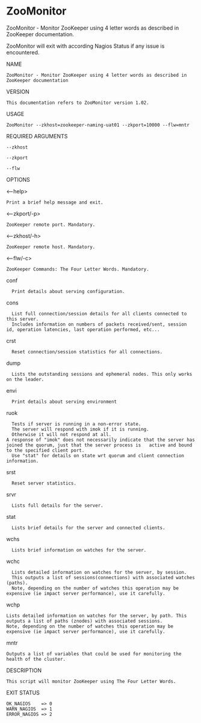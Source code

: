 # ZooMonitor
ZooMonitor - Monitor ZooKeeper using 4 letter words as described in ZooKeeper documentation.

ZooMonitor will exit with according Nagios Status if any issue is encountered.

NAME

	ZooMonitor - Monitor ZooKeeper using 4 letter words as described in ZooKeeper documentation

VERSION

	This documentation refers to ZooMonitor version 1.02.
	
USAGE

	ZooMonitor --zkhost=zookeeper-naming-uat01 --zkport=10000 --flw=mntr
	
REQUIRED ARGUMENTS

	--zkhost
	
	--zkport
	
	--flw

OPTIONS

<--help>

	Print a brief help message and exit.
	
<--zkport/-p>

	ZooKeeper remote port. Mandatory.

<--zkhost/-h>
	
	ZooKeeper remote host. Mandatory.

<--flw/-c>

	ZooKeeper Commands: The Four Letter Words. Mandatory.	

  conf

	  Print details about serving configuration.
  cons

	  List full connection/session details for all clients connected to this server.
	  Includes information on numbers of packets received/sent, session id, operation latencies, last operation performed, etc...
  crst

	  Reset connection/session statistics for all connections.
  dump

	  Lists the outstanding sessions and ephemeral nodes. This only works on the leader.
  envi

	  Print details about serving environment
  ruok

	  Tests if server is running in a non-error state.
	  The server will respond with imok if it is running.
	  Otherwise it will not respond at all.
    A response of "imok" does not necessarily indicate that the server has joined the quorum, just that the server process is   active and bound to the specified client port.
	  Use "stat" for details on state wrt quorum and client connection information.
  srst

	  Reset server statistics.
  srvr

	  Lists full details for the server.
  stat

	  Lists brief details for the server and connected clients.
  wchs

	  Lists brief information on watches for the server.
  wchc

	  Lists detailed information on watches for the server, by session.
	  This outputs a list of sessions(connections) with associated watches (paths).
	  Note, depending on the number of watches this operation may be expensive (ie impact server performance), use it carefully.
  wchp
  
  	Lists detailed information on watches for the server, by path. This outputs a list of paths (znodes) with associated sessions.
  	Note, depending on the number of watches this operation may be expensive (ie impact server performance), use it carefully.
  mntr
  
  	Outputs a list of variables that could be used for monitoring the health of the cluster.


DESCRIPTION
	
	This script will monitor ZooKeeper using The Four Letter Words.
	
EXIT STATUS

	OK_NAGIOS    => 0
	WARN_NAGIOS  => 1
	ERROR_NAGIOS => 2
